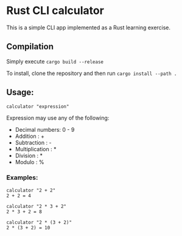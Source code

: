 # Rust CLI calculator

This is a simple CLI app implemented as a Rust learning exercise.

## Compilation

Simply execute `cargo build --release`

To install, clone the repository and then run `cargo install --path .`

## Usage:

`calculator "expression"`

Expression may use any of the following:

- Decimal numbers: 0 - 9
- Addition : +
- Subtraction : -
- Multiplication : \*
- Division : \*
- Modulo : %

### Examples:

```
calculator "2 + 2"
2 + 2 = 4

calculator "2 * 3 + 2"
2 * 3 + 2 = 8

calculator "2 * (3 + 2)"
2 * (3 + 2) = 10

```

